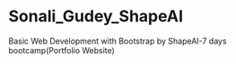 # Sonali_Gudey_ShapeAI
Basic Web Development with Bootstrap by ShapeAI-7 days bootcamp(Portfolio Website)
